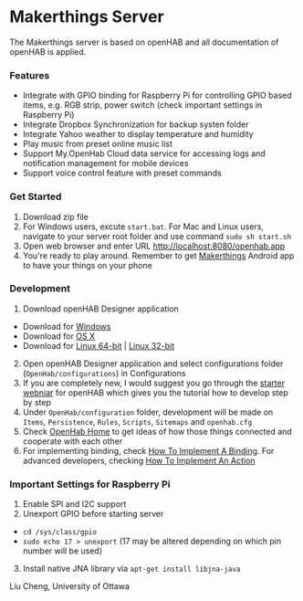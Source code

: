 Makerthings Server
=======================

The Makerthings server is based on openHAB and all documentation of openHAB is applied.

### Features
- Integrate with GPIO binding for Raspberry Pi for controlling GPIO based items, e.g. RGB strip, power switch (check important settings in Raspberry Pi)
- Integrate Dropbox Synchronization for backup systen folder
- Integrate Yahoo weather to display temperature and humidity
- Play music from preset online music list
- Support My.OpenHab Cloud data service for accessing logs and notification management for mobile devices
- Support voice control feature with preset commands

### Get Started
1. Download zip file
2. For Windows users, excute `start.bat`. For Mac and Linux users, navigate to your server root folder and use command `sudo sh start.sh`
3. Open web browser and enter URL [http://localhost:8080/openhab.app](http://localhost:8080/openhab.app)
4. You're ready to play around. Remember to get [Makerthings](https://play.google.com/store/apps/details?id=me.willowcheng.makerthings) Android app to have your things on your phone

### Development
1. Download openHAB Designer application
  - Download for [Windows](https://bintray.com/artifact/download/openhab/bin/distribution-1.7.0-designer-win.zip)
  - Download for [OS X](https://bintray.com/artifact/download/openhab/bin/distribution-1.7.0-designer-macosx64.zip)
  - Download for [Linux 64-bit](https://bintray.com/artifact/download/openhab/bin/distribution-1.7.0-designer-linux64bit.zip) | [Linux 32-bit](https://bintray.com/artifact/download/openhab/bin/distribution-1.7.0-designer-linux.zip)
2. Open openHAB Designer application and select configurations folder (`OpenHab/configurations`) in Configurations
3. If you are completely new, I would suggest you go through the [starter webniar](http://www.element14.com/community/videos/12763/l/home-automation-at-your-fingertips-with-eclipse-smarthome-and-openhab) for openHAB which gives you the tutorial how to develop step by step
4. Under `OpenHab/configuration` folder, development will be made on `Items`, `Persistence`, `Rules`, `Scripts`, `Sitemaps` and `openhab.cfg`
5. Check [OpenHab Home](https://github.com/openhab/openhab/wiki) to get ideas of how those things connected and cooperate with each other
6. For implementing binding, check [How To Implement A Binding](https://github.com/openhab/openhab/wiki/How-To-Implement-A-Binding). For advanced developers, checking [How To Implement An Action](https://github.com/openhab/openhab/wiki/How-To-Implement-An-Action)

### Important Settings for Raspberry Pi
1. Enable SPI and I2C support
2. Unexport GPIO before starting server
  - `cd /sys/class/gpio`
  - `sudo echo 17 > unexport` (17 may be altered depending on which pin number will be used)
3. Install native JNA library via `apt-get install libjna-java`

Liu Cheng, University of Ottawa
